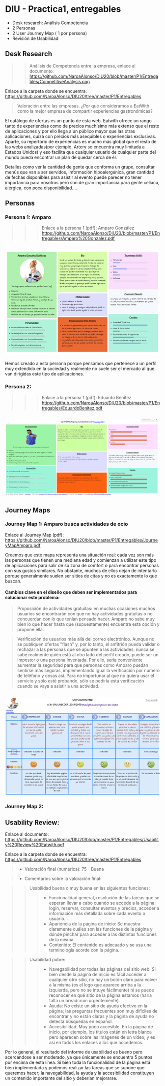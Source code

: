 # DIU - Practica1, entregables




- Desk research: Análisis Competencia 
- 2 Personas 
- 2 User Journey Map  ( 1 por persona)
- Revisión de Usabilidad 



## Desk Research
 
 >> Análisis de Competencia entre la empresa, enlace al documento: https://github.com/NaroaAlonso/DIU20/blob/master/P1/Entregables/CompetitiveAnalysis.png
 
 Enlace a la carpeta donde se encuentra: https://github.com/NaroaAlonso/DIU20/tree/master/P1/Entregables

 
 >Valoración entre las empresas. ¿Por qué consideramos a EatWith como la mejor empresa de compartir experiencias gastronómicas?
 
El catálogo de ofertas es un punto de esta web. Eatwith ofrece un rango tanto de experiencias como de precios muchísimo más extenso que el resto de aplicaciones y por ello llega a un público mayor que las otras aplicaciones, quizá con precios más asequibles o experiencias exclusivas. Aparte, su repertorio de experiencias es mucho más global que el resto de las webs analizadas(por ejemplo, Artery se encuentra muy limitada a Estados Unidos) y eso facilita que cualquier usuario de cualquier parte del mundo pueda encontrar un plan de quedar cerca de él.

Detalles como ver la cantidad de gente que conforma un grupo, consultar menús que van a ser servidos, información hipoalergénica, gran cantidad de fechas disponibles para asistir al evento puede parecer no tener importancia para nosotros pero son de gran importancia para gente celíaca, alérgica, con poca disponibilidad....


## Personas

### Persona 1: Amparo

>>> Enlace a la persona 1 (pdf): Amparo González https://github.com/NaroaAlonso/DIU20/blob/master/P1/Entregables/Amparo%20Gonzalez.pdf

![Método UX](Entregables/AmparoGonzalez.png)
----



Hemos creado a esta persona porque pensamos que pertenece a un perfil muy extendido en la sociedad y realmente no suele ser el mercado al que van dirigidas este tipo de aplicaciones.


### Persona 2: 
>>> Enlace a la persona 1 (pdf): Eduardo Benítez https://github.com/NaroaAlonso/DIU20/blob/master/P1/Entregables/EduardoBenitez.pdf

![Método UX](Entregables/EduardoBenitez.png)
----

## Journey Maps

### Journey Map 1: Amparo busca actividades de ocio

Enlace al Journey Map (pdf): https://github.com/NaroaAlonso/DIU20/blob/master/P1/Entregables/JourneyMapAmparo.pdf

Creemos que este mapa representa una situación real: cada vez son más las personas que tienen una mediana edad y comienzan a utilizar este tipo de aplicaciones para salir de su zona de comfort o para encontrar personas con sus gustos similares. No obstante, muchos de ellos dejan de intentarlo porque generalmente suelen ser sitios de citas y no es exactamente lo que buscan.

#### Cambios clave en el diseño que deben ser implementados para solucionar este problema:

> Proposición de actividades gratuitas: en muchas ocasiones muchos usuarios se encontrarán con que no hay actividades gratuitas o no concuerdan con lo que tenían pensado hacer. Amparo no sabe muy bien lo que hacer hasta que (supuestamente) encuentra esta opción y propone ella.

> Verificación de usuarios más allá del correo electrónico. Aunque no se publiquen ofertas "flash" y, por lo tanto, el anfitrión pueda validar o rechazar a las personas que se apunten a las actividades; nunca se sabe realmente quién está al otro lado del perfil creado, puede ser un impostor o una persona inventada. Por ello, sería conveniente aumentar la seguridad para que personas como Amparo puedan sentirse más seguras, implementando igual la verificación por número de teléfono y cosas así. Para no importunar al que no quiera usar el servicio y sólo esté probando, sólo se pediría esta verificación cuando se vaya a asistir a una actividad.

![Método UX](Entregables/JourneyMapAmparo.png)
----





### Journey Map 2:






## Usability Review: 



Enlace al documento: https://github.com/NaroaAlonso/DIU20/blob/master/P1/Entregables/Usability%20Review%20Eatwith.pdf

Enlace a la carpeta donde se encuentra: https://github.com/NaroaAlonso/DIU20/tree/master/P1/Entregables

> - Valoración final (numérica): 75 - Buena

> - Comentarios sobre la valoración final:

>> Usabilidad buena o muy buena en las siguientes funciones:
>>> - Funcionalidad general, resolución de las tareas que se esperan llevar a cabo cuando se accede a la página: login, reservar, consultar eventos y precios, acceder a información más detallada sobre cada evento o usuario...
>>> - Apariencia de la página de inicio: Se muestra claramente cuáles son las funciones de la página y dónde pinchar para acceder a las distintas funciones de la misma.
>>> - Contenido: El contenido es adecuado y se usa una terminología acorde con la página.

>> Usabilidad pobre:
>>> - Navegabilidad por todas las páginas del sitio web. Si bien desde la página de inicio es fácil acceder a cualquier otro sitio, no hay un botón claro para volver a la misma (es el logo que aparece arriba a la izquierda, pero no se intuye fácilmente) ni se puede reconocer en qué sitio de la página estamos (haría falta un breadcrum urgentemente).
>>> - Ayuda: No existe un sitio de ayuda efectivo en la página; las preguntas frecuentes son muy difíciles de encontrar y no están claras y la página de ayuda no detecta búsquedas en español.
>>> - Accesibilidad: Muy poco accesible. En la página de inicio, por ejemplo, los títulos están en letra blanca pero aparecen sobre las imágenes de un vídeo; y es así en todos los enlaces a los que accedemos. 

Por lo general, el resultado del informe de usabilidad es bueno pero acercándose a ser moderado, ya que únicamente se encuentra 5 puntos por encima de esta línea. Si bien toda la funcionalidad de la página está bien implementada y podemos realizar las tareas que se supone que queremos hacer; la navegabilidad, la ayuda y la accesibilidad constituyen un contenido importante del sitio y deberían mejorarse.



